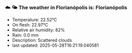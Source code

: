 ### ☁️ 🌤️  The weather in Florianópolis is: Florianópolis

- Temperature: 22.52°C
- On flesh: 22.97°C
- Relative air humidity: 82%
- Rain: 0.0 mm
- Description: Scattered clouds
- last updated: 2025-05-28T16:21:19.040581
